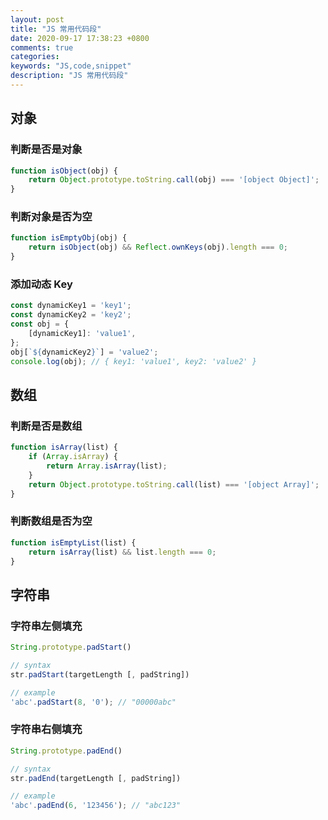 ```yaml
---
layout: post
title: "JS 常用代码段"
date: 2020-09-17 17:38:23 +0800
comments: true
categories: 
keywords: "JS,code,snippet"
description: "JS 常用代码段"
---
```


## 对象

### 判断是否是对象

```javascript
function isObject(obj) {
    return Object.prototype.toString.call(obj) === '[object Object]';
}
```

### 判断对象是否为空

```javascript
function isEmptyObj(obj) {
    return isObject(obj) && Reflect.ownKeys(obj).length === 0;
}
```

### 添加动态 Key

```javascript
const dynamicKey1 = 'key1';
const dynamicKey2 = 'key2';
const obj = {
    [dynamicKey1]: 'value1',
};
obj[`${dynamicKey2}`] = 'value2';
console.log(obj); // { key1: 'value1', key2: 'value2' }
```

## 数组

### 判断是否是数组

```javascript
function isArray(list) {
    if (Array.isArray) {
        return Array.isArray(list);
    }
    return Object.prototype.toString.call(list) === '[object Array]';
}
```

### 判断数组是否为空

```javascript
function isEmptyList(list) {
    return isArray(list) && list.length === 0;
}
```

## 字符串

### 字符串左侧填充

```javascript
String.prototype.padStart()

// syntax
str.padStart(targetLength [, padString])

// example
'abc'.padStart(8, '0'); // "00000abc"
```

### 字符串右侧填充

```javascript
String.prototype.padEnd()

// syntax
str.padEnd(targetLength [, padString])

// example
'abc'.padEnd(6, '123456'); // "abc123"
```